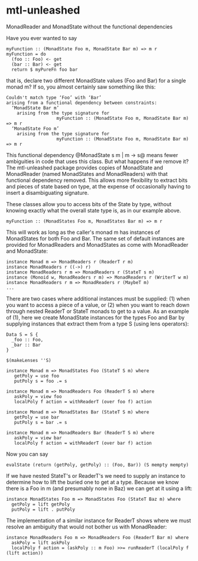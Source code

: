 # mtl-unleashed
MonadReader and MonadState without the functional dependencies

Have you ever wanted to say

    myFunction :: (MonadState Foo m, MonadState Bar m) => m r
    myFunction = do
      (foo :: Foo) <- get
      (bar :: Bar) <- get
      return $ myPureFn foo bar

that is, declare two different MonadState values (Foo and Bar) for a
single monad m?  If so, you almost certainly saw something like this:

    Couldn't match type ‘Foo’ with ‘Bar’
    arising from a functional dependency between constraints:
      ‘MonadState Bar m’
        arising from the type signature for
                       myFunction :: (MonadState Foo m, MonadState Bar m) => m r
      ‘MonadState Foo m’
        arising from the type signature for
                       myFunction :: (MonadState Foo m, MonadState Bar m) => m r

This functional dependency @MonadState s m | m -> s@ means fewer
ambiguities in code that uses this class.  But what happens if we
remove it?  The mtl-unleashed package provides copies of MonadState
and MonadReader (named MonadStates and MonadReaders) with that
functional dependency removed.  This allows more flexibility to
extract bits and pieces of state based on type, at the expense of
occasionally having to insert a disambiguating signature.

These classes allow you to access bits of the State by type, without
knowing exactly what the overall state type is, as in our example above.

    myFunction :: (MonadStates Foo m, MonadStates Bar m) => m r

This will work as long as the caller's monad m has instances of
MonadStates for both Foo and Bar.  The same set of default instances
are provided for MonadReaders and MonadStates as come with MonadReader
and MonadState:

    instance Monad m => MonadReaders r (ReaderT r m)
    instance MonadReaders r ((->) r)
    instance MonadReaders r m => MonadReaders r (StateT s m)
    instance (Monoid w, MonadReaders r m) => MonadReaders r (WriterT w m)
    instance MonadReaders r m => MonadReaders r (MaybeT m)
    ...

There are two cases where additional instances must be supplied: (1)
when you want to access a piece of a value, or (2) when you want to
reach down through nested ReaderT or StateT monads to get to a value.
As an example of (1), here we create MonadState instances for the
types Foo and Bar by supplying instances that extract them from a type
S (using lens operators):

    Data S = S {
      _foo :: Foo,
      _bar :: Bar
    }

    $(makeLenses ''S)

    instance Monad m => MonadStates Foo (StateT S m) where
       getPoly = use foo
       putPoly s = foo .= s

    instance Monad m => MonadReaders Foo (ReaderT S m) where
       askPoly = view foo
       localPoly f action = withReaderT (over foo f) action

    instance Monad m => MonadStates Bar (StateT S m) where
       getPoly = use bar
       putPoly s = bar .= s

    instance Monad m => MonadReaders Bar (ReaderT S m) where
       askPoly = view bar
       localPoly f action = withReaderT (over bar f) action

Now you can say

    evalState (return (getPoly, getPoly) :: (Foo, Bar)) (S mempty mempty)

If we have nested StateT's or ReaderT's we need to supply an instance
to determine how to lift the buried one to get at a type.  Because we
know there is a Foo in m (and presumably none in Baz) we can get at it
using a lift:

    instance MonadStates Foo m => MonadStates Foo (StateT Baz m) where
      getPoly = lift getPoly
      putPoly = lift . putPoly

The implementation of a similar instance for ReaderT shows where we
must resolve an ambiguity that would not bother us with MonadReader:

    instance MonadReaders Foo m => MonadReaders Foo (ReaderT Bar m) where
      askPoly = lift askPoly
      localPoly f action = (askPoly :: m Foo) >>= runReaderT (localPoly f (lift action))
